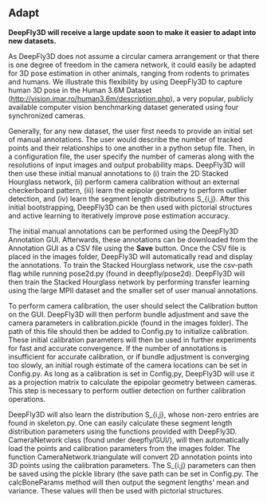 ## Adapt
**DeepFly3D will receive a large update soon to make it easier to adapt into new datasets.**

As DeepFly3D does not assume a circular camera arrangement or that there is one degree of freedom in the camera network, it could easily be adapted for 3D pose estimation in other animals, ranging from rodents to primates and humans. We illustrate this flexibility by using DeepFly3D to capture human 3D pose in the Human 3.6M Dataset (http://vision.imar.ro/human3.6m/description.php), a very popular, publicly available computer vision benchmarking dataset generated using four synchronized cameras.

Generally, for any new dataset, the user first needs to provide an initial set of manual annotations. The user would describe the number of tracked points and their relationships to one another in a python setup file. Then, in a configuration file, the user specify the number of cameras along with the resolutions of input images and output probability maps. DeepFly3D will then use these initial manual annotations to (i) train the 2D Stacked Hourglass network, (ii) perform camera calibration without an external checkerboard pattern, (iii) learn the epipolar geometry to perform outlier detection, and (iv) learn the segment length distributions S_{i,j}. After this initial bootstrapping, DeepFly3D can be then used with pictorial structures and active learning to iteratively improve pose estimation accuracy.

The initial manual annotations can be performed using the DeepFly3D Annotation GUI. Afterwards, these annotations can be downloaded from the Annotation GUI as a CSV file using the **Save** button. Once the CSV file is placed in the images folder, DeepFly3D will automatically read and display the annotations. To train the Stacked Hourglass network, use the csv-path flag while running pose2d.py (found in deepfly/pose2d). DeepFly3D will then train the Stacked Hourglass network by performing transfer learning using the large MPII dataset and the smaller set of user manual annotations.

To perform camera calibration, the user should select the Calibration button on the GUI. DeepFly3D will then perform bundle adjustment and save the camera parameters in calibration.pickle (found in the images folder). The path of this file should then be added to Config.py to initialize calibration. These initial calibration parameters will then be used in further experiments for fast and accurate convergence.  If the number of annotations is insufficient for accurate calibration, or if bundle adjustment is converging too slowly, an initial rough estimate of the camera locations can be set in Config.py. As long as a calibration is set in Config.py, DeepFly3D will use it as a projection matrix to calculate the epipolar geometry between cameras. This step is necessary to perform outlier detection on further calibration operations. 

DeepFly3D will also learn the distribution S_{i,j}, whose non-zero entries are found in skeleton.py. One can easily calculate these segment length distribution parameters using the functions provided with DeepFly3D. CameraNetwork class (found under deepfly/GUI/), will then automatically load the points and calibration parameters from the images folder. The function CameraNetwork.triangulate will convert 2D annotation points into 3D points using the calibration parameters. The S_{i,j} parameters can then be saved using the pickle library (the save path can be set in Config.py. The calcBoneParams method will then output the segment lengths' mean and variance. These values will then be used with pictorial structures. 
